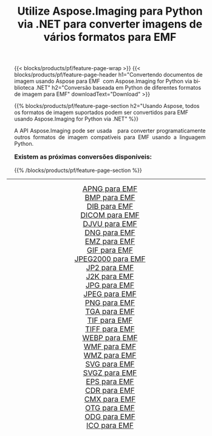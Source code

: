 ﻿---
title: Utilize Aspose.Imaging para Python via .NET para converter imagens de vários formatos para EMF 
weight: 3920
url: /pt/python-net/conversion/to/emf/ 
lang: pt
langdirlevel: 2
locales: zh-hans,ja,it,ru,de,es,fr,nl,id,lt,pl,pt,vi,tr,ko,zh-hant,ar,hi,th,sv,cs,uk,he
description: Você pode usar Aspose.Imaging para Python via biblioteca .NET para converter de uma variedade de formatos para EMF
---

{{< blocks/products/pf/feature-page-wrap >}}
{{< blocks/products/pf/feature-page-header h1="Convertendo documentos de imagem usando Aspose para EMF  com Aspose.Imaging for Python via biblioteca .NET" h2="Conversão baseada em Python de diferentes formatos de imagem para EMF" downloadText="Download" >}}


{{% blocks/products/pf/feature-page-section  h2="Usando Aspose, todos os formatos de imagem suportados podem ser convertidos para EMF usando Aspose.Imaging for Python via .NET" %}}
<p align=justify>A API Aspose.Imaging pode ser usada   para converter programaticamente outros formatos de imagem compatíveis para EMF usando a linguagem Python.</p>
<h3 style="margin-top:16px;">
Existem as próximas conversões disponíveis:
</h3>
{{% /blocks/products/pf/feature-page-section %}}
<div class="container-fluid productfamilypage bg-gray">
    <div class="convertypes bg-gray agp-content section">
        <div class="container">
		<hr style="margin-left:-20px;"/>
		<div class="row other-converters" style="gap: 10px;font-size: 19px;text-align:center;">
		    <div class='col-md-3 other-converter remove-lp remove-rp'><a href="/imaging/pt/python-net/conversion/apng-to-emf/" style="padding:15px;">APNG para EMF</a></div>
<div class='col-md-3 other-converter remove-lp remove-rp'><a href="/imaging/pt/python-net/conversion/bmp-to-emf/" style="padding:15px;">BMP para EMF</a></div>
<div class='col-md-3 other-converter remove-lp remove-rp'><a href="/imaging/pt/python-net/conversion/dib-to-emf/" style="padding:15px;">DIB para EMF</a></div>
<div class='col-md-3 other-converter remove-lp remove-rp'><a href="/imaging/pt/python-net/conversion/dicom-to-emf/" style="padding:15px;">DICOM para EMF</a></div>
<div class='col-md-3 other-converter remove-lp remove-rp'><a href="/imaging/pt/python-net/conversion/djvu-to-emf/" style="padding:15px;">DJVU para EMF</a></div>
<div class='col-md-3 other-converter remove-lp remove-rp'><a href="/imaging/pt/python-net/conversion/dng-to-emf/" style="padding:15px;">DNG para EMF</a></div>
<div class='col-md-3 other-converter remove-lp remove-rp'><a href="/imaging/pt/python-net/conversion/emz-to-emf/" style="padding:15px;">EMZ para EMF</a></div>
<div class='col-md-3 other-converter remove-lp remove-rp'><a href="/imaging/pt/python-net/conversion/gif-to-emf/" style="padding:15px;">GIF para EMF</a></div>
<div class='col-md-3 other-converter remove-lp remove-rp'><a href="/imaging/pt/python-net/conversion/jpeg2000-to-emf/" style="padding:15px;">JPEG2000 para EMF</a></div>
<div class='col-md-3 other-converter remove-lp remove-rp'><a href="/imaging/pt/python-net/conversion/jp2-to-emf/" style="padding:15px;">JP2 para EMF</a></div>
<div class='col-md-3 other-converter remove-lp remove-rp'><a href="/imaging/pt/python-net/conversion/j2k-to-emf/" style="padding:15px;">J2K para EMF</a></div>
<div class='col-md-3 other-converter remove-lp remove-rp'><a href="/imaging/pt/python-net/conversion/jpg-to-emf/" style="padding:15px;">JPG para EMF</a></div>
<div class='col-md-3 other-converter remove-lp remove-rp'><a href="/imaging/pt/python-net/conversion/jpeg-to-emf/" style="padding:15px;">JPEG para EMF</a></div>
<div class='col-md-3 other-converter remove-lp remove-rp'><a href="/imaging/pt/python-net/conversion/png-to-emf/" style="padding:15px;">PNG para EMF</a></div>
<div class='col-md-3 other-converter remove-lp remove-rp'><a href="/imaging/pt/python-net/conversion/tga-to-emf/" style="padding:15px;">TGA para EMF</a></div>
<div class='col-md-3 other-converter remove-lp remove-rp'><a href="/imaging/pt/python-net/conversion/tif-to-emf/" style="padding:15px;">TIF para EMF</a></div>
<div class='col-md-3 other-converter remove-lp remove-rp'><a href="/imaging/pt/python-net/conversion/tiff-to-emf/" style="padding:15px;">TIFF para EMF</a></div>
<div class='col-md-3 other-converter remove-lp remove-rp'><a href="/imaging/pt/python-net/conversion/webp-to-emf/" style="padding:15px;">WEBP para EMF</a></div>
<div class='col-md-3 other-converter remove-lp remove-rp'><a href="/imaging/pt/python-net/conversion/wmf-to-emf/" style="padding:15px;">WMF para EMF</a></div>
<div class='col-md-3 other-converter remove-lp remove-rp'><a href="/imaging/pt/python-net/conversion/wmz-to-emf/" style="padding:15px;">WMZ para EMF</a></div>
<div class='col-md-3 other-converter remove-lp remove-rp'><a href="/imaging/pt/python-net/conversion/svg-to-emf/" style="padding:15px;">SVG para EMF</a></div>
<div class='col-md-3 other-converter remove-lp remove-rp'><a href="/imaging/pt/python-net/conversion/svgz-to-emf/" style="padding:15px;">SVGZ para EMF</a></div>
<div class='col-md-3 other-converter remove-lp remove-rp'><a href="/imaging/pt/python-net/conversion/eps-to-emf/" style="padding:15px;">EPS para EMF</a></div>
<div class='col-md-3 other-converter remove-lp remove-rp'><a href="/imaging/pt/python-net/conversion/cdr-to-emf/" style="padding:15px;">CDR para EMF</a></div>
<div class='col-md-3 other-converter remove-lp remove-rp'><a href="/imaging/pt/python-net/conversion/cmx-to-emf/" style="padding:15px;">CMX para EMF</a></div>
<div class='col-md-3 other-converter remove-lp remove-rp'><a href="/imaging/pt/python-net/conversion/otg-to-emf/" style="padding:15px;">OTG para EMF</a></div>
<div class='col-md-3 other-converter remove-lp remove-rp'><a href="/imaging/pt/python-net/conversion/odg-to-emf/" style="padding:15px;">ODG para EMF</a></div>
<div class='col-md-3 other-converter remove-lp remove-rp'><a href="/imaging/pt/python-net/conversion/ico-to-emf/" style="padding:15px;">ICO para EMF</a></div>
                </div>
        </div>
    </div>
</div>
<br/>

